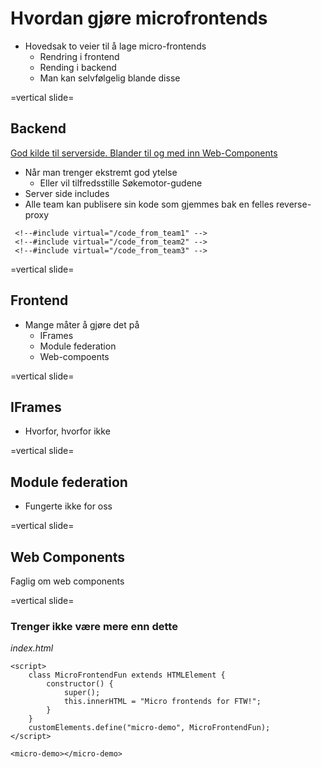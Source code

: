 # Hvordan gjøre microfrontends

- Hovedsak to veier til å lage micro-frontends
  - Rendring i frontend
  - Rending i backend
  - Man kan selvfølgelig blande disse

=vertical slide=

## Backend

[God kilde til serverside. Blander til og med inn Web-Components](https://micro-frontends.org/)

- Når man trenger ekstremt god ytelse
  - Eller vil tilfredsstille Søkemotor-gudene
- Server side includes
- Alle team kan publisere sin kode som gjemmes bak en felles reverse-proxy

```
 <!--#include virtual="/code_from_team1" -->
 <!--#include virtual="/code_from_team2" -->
 <!--#include virtual="/code_from_team3" -->
```

=vertical slide=

## Frontend

- Mange måter å gjøre det på
  - IFrames
  - Module federation
  - Web-compoents

=vertical slide=

## IFrames

- Hvorfor, hvorfor ikke

=vertical slide=

## Module federation

- Fungerte ikke for oss

=vertical slide=

## Web Components

Faglig om web components

=vertical slide=

### Trenger ikke være mere enn dette

_index.html_

```
<script>
    class MicroFrontendFun extends HTMLElement {
        constructor() {
            super();
            this.innerHTML = "Micro frontends for FTW!";
        }
    }
    customElements.define("micro-demo", MicroFrontendFun);
</script>

<micro-demo></micro-demo>
```
